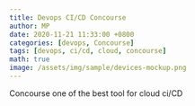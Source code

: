 ```yaml
---
title: Devops CI/CD Concourse
author: MP
date: 2020-11-21 11:33:00 +0800
categories: [devops, Concourse]
tags: [devops, ci/cd, cloud, concourse]
math: true
image: /assets/img/sample/devices-mockup.png
---
```


Concourse one of the best tool for cloud ci/CD
